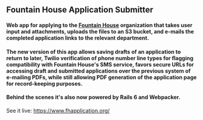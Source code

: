 ## Fountain House Application Submitter
#### Web app for applying to the [Fountain House](http://www.fountainhouse.org) organization that takes user input and attachments, uploads the files to an S3 bucket, and e-mails the completed application links to the relevant department.
#### The new version of this app allows saving drafts of an application to return to later, Twilio verification of phone number line types for flagging compatibility with Fountain House's SMS service, favors secure URLs for accessing draft and submitted applications over the previous system of e-mailing PDFs, while still allowing PDF generation of the application page for record-keeping purposes.
#### Behind the scenes it's also now powered by Rails 6 and Webpacker.

See it live: https://www.fhapplication.org/